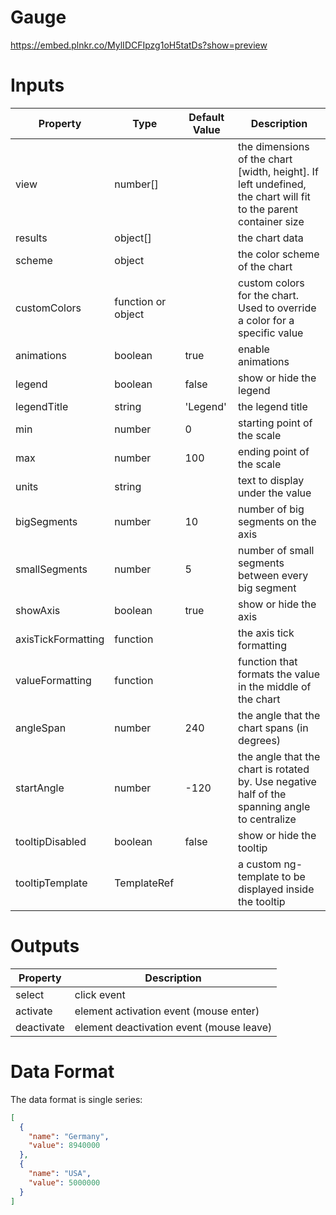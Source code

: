 # Gauge

https://embed.plnkr.co/MylIDCFIpzg1oH5tatDs?show=preview

# Inputs

| Property           | Type               | Default Value | Description                                                                                                     |
|--------------------|--------------------|---------------|-----------------------------------------------------------------------------------------------------------------|
| view               | number[]           |               | the dimensions of the chart [width, height]. If left undefined, the chart will fit to the parent container size |
| results            | object[]           |               | the chart data                                                                                                  |
| scheme             | object             |               | the color scheme of the chart                                                                                   |
| customColors       | function or object |               | custom colors for the chart. Used to override a color for a specific value                                      |
| animations         | boolean            | true          | enable animations                                                                                               |
| legend             | boolean            | false         | show or hide the legend                                                                                         |
| legendTitle        | string             | 'Legend'      | the legend title                                                                                                |
| min                | number             | 0             | starting point of the scale                                                                                     |
| max                | number             | 100           | ending point of the scale                                                                                       |
| units              | string             |               | text to display under the value                                                                                 |
| bigSegments        | number             | 10            | number of big segments on the axis                                                                              |
| smallSegments      | number             | 5             | number of small segments between every big segment                                                              |
| showAxis           | boolean            | true          | show or hide the axis                                                                                           |
| axisTickFormatting | function           |               | the axis tick formatting                                                                                        |
| valueFormatting    | function           |               | function that formats the value in the middle of the chart                                                      |
| angleSpan          | number             | 240           | the angle that the chart spans (in degrees)                                                                     |
| startAngle         | number             | -120          | the angle that the chart is rotated by. Use negative half of the spanning angle to centralize                   |
| tooltipDisabled    | boolean            | false         | show or hide the tooltip                                                                                        |
| tooltipTemplate    | TemplateRef        |               | a custom ng-template to be displayed inside the tooltip                                                         |

# Outputs

| Property   | Description                              |
|------------|------------------------------------------|
| select     | click event                              |
| activate   | element activation event (mouse enter)   |
| deactivate | element deactivation event (mouse leave) |

# Data Format

The data format is single series:

```json
[
  {
    "name": "Germany",
    "value": 8940000
  },
  {
    "name": "USA",
    "value": 5000000
  }
]
```
